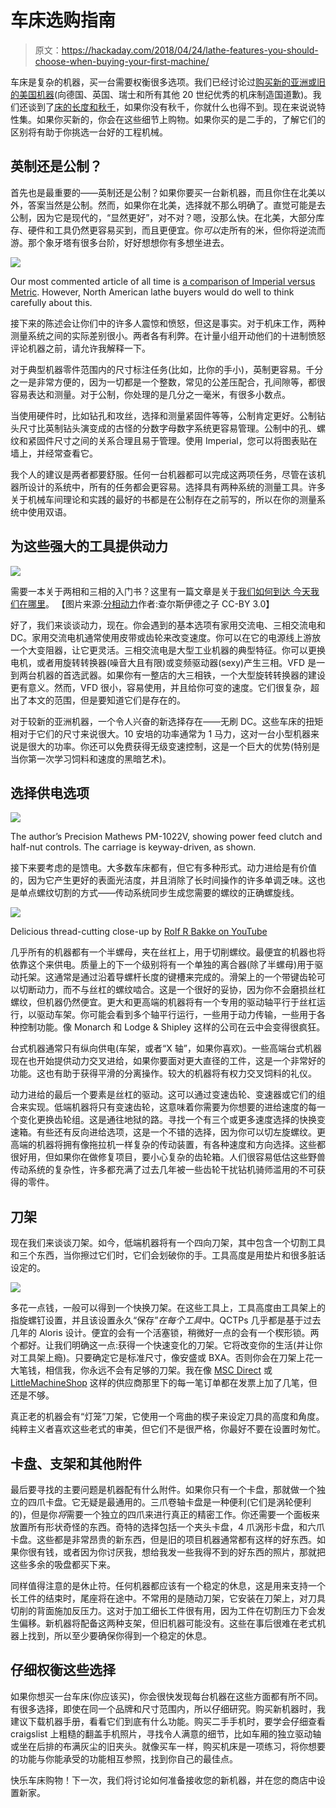 # 车床选购指南

> 原文：<https://hackaday.com/2018/04/24/lathe-features-you-should-choose-when-buying-your-first-machine/>

车床是复杂的机器，买一台需要权衡很多选项。我们已经讨论过[购买新的亚洲或旧的美国机器](http://hackaday.com/2018/03/21/lathes-foreign-and-domestic/)(向德国、英国、瑞士和所有其他 20 世纪优秀的机床制造国道歉)。我们还谈到了[床的长度和秋千](https://hackaday.com/2018/02/21/the-king-of-machine-tools/)，如果你没有秋千，你就什么也得不到。现在来说说特性集。如果你买新的，你会在这些细节上购物。如果你买的是二手的，了解它们的区别将有助于你挑选一台好的工程机械。

## 英制还是公制？

首先也是最重要的——英制还是公制？如果你要买一台新机器，而且你住在北美以外，答案当然是公制。然而，如果你在北美，选择就不那么明确了。直觉可能是去公制，因为它是现代的，“显然更好”，对不对？嗯，没那么快。在北美，大部分库存、硬件和工具仍然更容易买到，而且更便宜。你*可以*走所有的米，但你将逆流而游。那个象牙塔有很多台阶，好好想想你有多想坐进去。

![](img/95f84c40bed5bb95b420d075b22025bd.png)

Our most commented article of all time is [a comparison of Imperial versus Metric](https://hackaday.com/2017/01/13/whats-so-bad-about-the-imperial-system-anyway/). However, North American lathe buyers would do well to think carefully about this.

接下来的陈述会让你们中的许多人震惊和愤怒，但这是事实。对于机床工作，两种测量系统之间的实际差别很小。两者各有利弊。在计量小组开动他们的十进制愤怒评论机器之前，请允许我解释一下。

对于典型机器零件范围内的尺寸标注任务(比如，比你的手小)，英制更容易。千分之一是非常方便的，因为一切都是一个整数，常见的公差压配合，孔间隙等，都很容易表达和测量。对于公制，你处理的是几分之一毫米，有很多小数点。

当使用硬件时，比如钻孔和攻丝，选择和测量紧固件等等，公制肯定更好。公制钻头尺寸比英制钻头演变成的古怪的分数字母数字系统更容易管理。公制中的孔、螺纹和紧固件尺寸之间的关系合理且易于管理。使用 Imperial，您可以将图表贴在墙上，并经常查看它。

我个人的建议是两者都要舒服。任何一台机器都可以完成这两项任务，尽管在该机器所设计的系统中，所有的任务都会更容易。选择具有两种系统的测量工具。许多关于机械车间理论和实践的最好的书都是在公制存在之前写的，所以在你的测量系统中使用双语。

## 为这些强大的工具提供动力

![](img/410624cf743bfc290c2d3abccfb8ddd6.png)

需要一本关于两相和三相的入门书？这里有一篇文章是关于[我们如何到达
今天我们在哪里](https://hackaday.com/2018/03/15/a-tale-of-two-phases-and-tech-inertia/)。
【图片来源:[分相动力](http://www.phillyfacility.com/two_phase.htm)作者:查尔斯伊德之子 CC-BY 3.0】

好了，我们来谈谈动力，现在。你会遇到的基本选项有家用交流电、三相交流电和 DC。家用交流电机通常使用皮带或齿轮来改变速度。你可以在它的电源线上游放一个大变阻器，让它更灵活。三相交流电是大型工业机器的典型特征。你可以更换电机，或者用旋转转换器(噪音大且有限)或变频驱动器(sexy)产生三相。VFD 是一到两台机器的首选武器。如果你有一整店的大三相铁，一个大型旋转转换器的建设更有意义。然而，VFD 很小，容易使用，并且给你可变的速度。它们很复杂，超出了本文的范围，但是要知道它们是存在的。

对于较新的亚洲机器，一个令人兴奋的新选择存在——无刷 DC。这些车床的扭矩相对于它们的尺寸来说很大。10 安培的功率通常为 1 马力，这对一台小型机器来说是很大的功率。你还可以免费获得无级变速控制，这是一个巨大的优势(特别是当你第一次学习饲料和速度的黑暗艺术)。

## 选择供电选项

[![](img/ae4a34fed8c17ef56ea24d6ab33760e9.png)](https://hackaday.com/wp-content/uploads/2018/04/pm1022v.jpg)

The author’s Precision Mathews PM-1022V, showing power feed clutch and half-nut controls. The carriage is keyway-driven, as shown.

接下来要考虑的是馈电。大多数车床都有，但它有多种形式。动力进给是有价值的，因为它产生更好的表面光洁度，并且消除了长时间操作的许多单调乏味。这也是单点螺纹切割的方式——传动系统同步生成您需要的螺纹的正确螺旋线。

[![](img/43149e9ea2745cf2618188f14fdd610d.png)](https://www.youtube.com/watch?v=0q_q53wsyHU)

Delicious thread-cutting close-up by [Rolf R Bakke on YouTube](https://www.youtube.com/watch?v=0q_q53wsyHU)

几乎所有的机器都有一个半螺母，夹在丝杠上，用于切削螺纹。最便宜的机器也将依靠这个来供电。质量上的下一个级别将有一个单独的离合器(除了半螺母)用于驱动托架。这通常是通过沿着导螺杆长度的键槽来完成的。滑架上的一个带键齿轮可以切断动力，而不与丝杠的螺纹啮合。这是一个很好的妥协，因为你不会磨损丝杠螺纹，但机器仍然便宜。更大和更高端的机器将有一个专用的驱动轴平行于丝杠运行，以驱动车架。你可能会看到多个轴平行运行，一些用于动力传输，一些用于各种控制功能。像 Monarch 和 Lodge & Shipley 这样的公司在云中会变得很疯狂。

台式机器通常只有纵向供电(车架，或者“X 轴”，如果你喜欢)。一些高端台式机器现在也开始提供动力交叉进给，如果你要面对更大直径的工件，这是一个非常好的功能。这也有助于获得平滑的分离操作。较大的机器将有权力交叉饲料的礼仪。

动力进给的最后一个要素是丝杠的驱动。这可以通过变速齿轮、变速器或它们的组合来实现。低端机器将只有变速齿轮，这意味着你需要为你想要的进给速度的每一个变化更换齿轮组。这是通往地狱的路。寻找一个有三个或更多速度选择的快换变速箱。有些还有反向进给选项，这是一个不错的选择，因为你可以切左旋螺纹。更高端的机器将拥有像拖拉机一样复杂的传动装置，有各种速度和方向选择。这些都很好用，但如果你在做修复项目，要小心复杂的齿轮箱。人们很容易低估这些野兽传动系统的复杂性，许多都充满了过去几年被一些齿轮干扰钻机骑师滥用的不可获得的零件。

## 刀架

现在我们来谈谈刀架。如今，低端机器将有一个四向刀架，其中包含一个切割工具和三个东西，当你擦过它们时，它们会划破你的手。工具高度是用垫片和很多脏话设定的。

![](img/c1436d481bb70c13f5810723e4d36af8.png)

多花一点钱，一般可以得到一个快换刀架。在这些工具上，工具高度由工具架上的指旋螺钉设置，并且该设置永久“保存”*在每个工具*中。QCTPs 几乎都是基于过去几年的 Aloris 设计。便宜的会有一个活塞锁，稍微好一点的会有一个楔形锁。两个都好。让我们明确这一点:获得一个快速变化的刀架。它将改变你的生活(并让你对工具架上瘾)。只要确定它是标准尺寸，像安盛或 BXA。否则你会在刀架上花一大笔钱，相信我，你永远不会有足够的刀架。我在像 [MSC Direct](https://www.mscdirect.com) 或 [LittleMachineShop](http://www.littlemachineshop.com) 这样的供应商那里下的每一笔订单都在发票上加了几笔，但还是不够。

真正老的机器会有“灯笼”刀架，它使用一个弯曲的楔子来设定刀具的高度和角度。纯粹主义者喜欢这些老式的审美，但它们不是很严格，你最好不要在设置时匆忙。

## 卡盘、支架和其他附件

最后要寻找的主要问题是机器配有什么附件。如果你只有一个卡盘，那就做一个独立的四爪卡盘。它无疑是最通用的。三爪卷轴卡盘是一种便利(它们是涡轮便利的)，但是你*将*需要一个独立的四爪来进行真正的精密工作。你还需要一个面板来放置所有形状奇怪的东西。奇特的选择包括一个夹头卡盘，4 爪涡形卡盘，和六爪卡盘。这些都是非常昂贵的新东西，但是旧的项目机器通常都有这样的好东西。如果你很有钱，或者因为你讨厌我，想给我发一些我得不到的好东西的照片，那就把这些多余的吸盘都买下来。

同样值得注意的是休止符。任何机器都应该有一个稳定的休息，这是用来支持一个长工件的结束时，尾座将在途中。不常用的是随动刀架，它安装在刀架上，对刀具切削的背面施加反压力。这对于加工细长工件很有用，因为工件在切割压力下会发生偏移。新机器将配备这两种支架，但旧机器可能没有。这些在事后很难在老式机器上找到，所以至少要确保你得到一个稳定的休息。

## 仔细权衡这些选择

如果你想买一台车床(你应该买)，你会很快发现每台机器在这些方面都有所不同。有很多选择，即使在同一个品牌和尺寸范围内，所以仔细研究。购买新机器时，我建议下载机器手册，看看它们到底有什么功能。购买二手手机时，要学会仔细查看 craigslist 上粗糙的翻盖手机照片，寻找令人满意的细节，比如车厢的独立驱动轴或坐在后排的布满灰尘的旧夹头。就像买车一样，购买机床是一项练习，将你想要的功能与你能承受的功能相互参照，找到你自己的最佳点。

快乐车床购物！下一次，我们将讨论如何准备接收您的新机器，并在您的商店中设置新家。